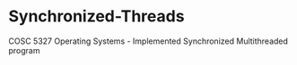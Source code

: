# Synchronized-Threads
COSC 5327 Operating Systems - Implemented Synchronized Multithreaded program

